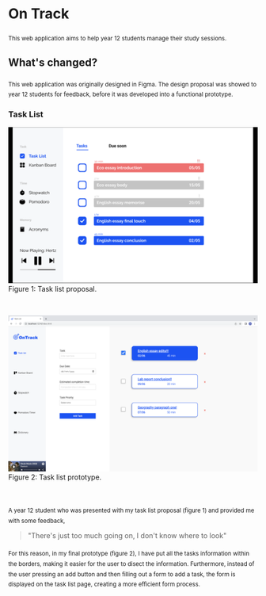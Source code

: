 # On Track 

<sub> This web application aims to help year 12 students manage their study sessions. </sub>

## What's changed?
<sub> This web application was originally designed in Figma. The design proposal was showed to year 12 students for feedback, before it was developed into a functional prototype. </sub>

### Task List

![alt text](images/taskList.png) Figure 1: Task list proposal.

<br>

![alt text](images/taskListSite.png) Figure 2: Task list prototype.

<br>

<sub> A year 12 student who was presented with my task list proposal (figure 1) and provided me with some feedback,</sub>

> "There's just too much going on, I don't know where to look"

<sub>For this reason, in my final prototype (figure 2), I have put all the tasks information within the borders, making it easier for the user to disect the information. Furthermore, instead of the user pressing an add button and then filling out a form to add a task, the form is displayed on the task list page, creating a more efficient form process.</sub>




